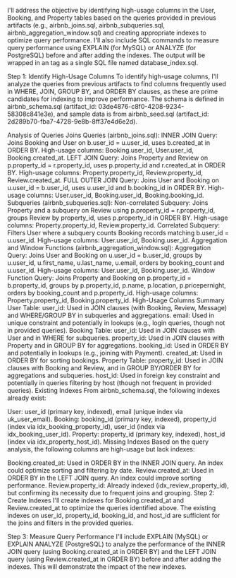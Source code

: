 I'll address the objective by identifying high-usage columns in the User, Booking, and Property tables based on the queries provided in previous artifacts (e.g., airbnb_joins.sql, airbnb_subqueries.sql, airbnb_aggregation_window.sql) and creating appropriate indexes to optimize query performance. I'll also include SQL commands to measure query performance using EXPLAIN (for MySQL) or ANALYZE (for PostgreSQL) before and after adding the indexes. The output will be wrapped in an <xaiArtifact> tag as a single SQL file named database_index.sql.

Step 1: Identify High-Usage Columns
To identify high-usage columns, I'll analyze the queries from previous artifacts to find columns frequently used in WHERE, JOIN, GROUP BY, and ORDER BY clauses, as these are prime candidates for indexing to improve performance. The schema is defined in airbnb_schema.sql (artifact_id: 03de4876-c8f0-4208-9234-58308c841e3e), and sample data is from airbnb_seed.sql (artifact_id: 2d289b70-fba7-4728-9e8b-8ff37e4d6e2d).

Analysis of Queries
Joins Queries (airbnb_joins.sql):
INNER JOIN Query: Joins Booking and User on b.user_id = u.user_id, uses b.created_at in ORDER BY.
High-usage columns: Booking.user_id, User.user_id, Booking.created_at.
LEFT JOIN Query: Joins Property and Review on p.property_id = r.property_id, uses p.property_id and r.created_at in ORDER BY.
High-usage columns: Property.property_id, Review.property_id, Review.created_at.
FULL OUTER JOIN Query: Joins User and Booking on u.user_id = b.user_id, uses u.user_id and b.booking_id in ORDER BY.
High-usage columns: User.user_id, Booking.user_id, Booking.booking_id.
Subqueries (airbnb_subqueries.sql):
Non-correlated Subquery: Joins Property and a subquery on Review using p.property_id = r.property_id, groups Review by property_id, uses p.property_id in ORDER BY.
High-usage columns: Property.property_id, Review.property_id.
Correlated Subquery: Filters User where a subquery counts Booking records matching b.user_id = u.user_id.
High-usage columns: User.user_id, Booking.user_id.
Aggregation and Window Functions (airbnb_aggregation_window.sql):
Aggregation Query: Joins User and Booking on u.user_id = b.user_id, groups by u.user_id, u.first_name, u.last_name, u.email, orders by booking_count and u.user_id.
High-usage columns: User.user_id, Booking.user_id.
Window Function Query: Joins Property and Booking on p.property_id = b.property_id, groups by p.property_id, p.name, p.location, p.pricepernight, orders by booking_count and p.property_id.
High-usage columns: Property.property_id, Booking.property_id.
High-Usage Columns Summary
User Table:
user_id: Used in JOIN clauses (with Booking, Review, Message) and WHERE/GROUP BY in subqueries and aggregations.
email: Used in unique constraint and potentially in lookups (e.g., login queries, though not in provided queries).
Booking Table:
user_id: Used in JOIN clauses with User and in WHERE for subqueries.
property_id: Used in JOIN clauses with Property and in GROUP BY for aggregations.
booking_id: Used in ORDER BY and potentially in lookups (e.g., joining with Payment).
created_at: Used in ORDER BY for sorting bookings.
Property Table:
property_id: Used in JOIN clauses with Booking and Review, and in GROUP BY/ORDER BY for aggregations and subqueries.
host_id: Used in foreign key constraint and potentially in queries filtering by host (though not frequent in provided queries).
Existing Indexes
From airbnb_schema.sql, the following indexes already exist:

User: user_id (primary key, indexed), email (unique index via uk_user_email).
Booking: booking_id (primary key, indexed), property_id (index via idx_booking_property_id), user_id (index via idx_booking_user_id).
Property: property_id (primary key, indexed), host_id (index via idx_property_host_id).
Missing Indexes
Based on the query analysis, the following columns are high-usage but lack indexes:

Booking.created_at: Used in ORDER BY in the INNER JOIN query. An index could optimize sorting and filtering by date.
Review.created_at: Used in ORDER BY in the LEFT JOIN query. An index could improve sorting performance.
Review.property_id: Already indexed (idx_review_property_id), but confirming its necessity due to frequent joins and grouping.
Step 2: Create Indexes
I'll create indexes for Booking.created_at and Review.created_at to optimize the queries identified above. The existing indexes on user_id, property_id, booking_id, and host_id are sufficient for the joins and filters in the provided queries.

Step 3: Measure Query Performance
I'll include EXPLAIN (MySQL) or EXPLAIN ANALYZE (PostgreSQL) to analyze the performance of the INNER JOIN query (using Booking.created_at in ORDER BY) and the LEFT JOIN query (using Review.created_at in ORDER BY) before and after adding the indexes. This will demonstrate the impact of the new indexes.

